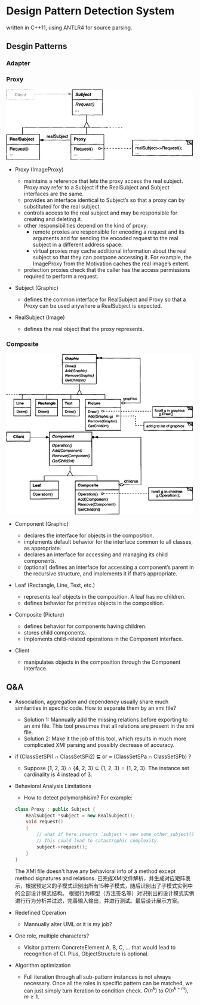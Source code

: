 # Design Pattern Detection System
written in C++11, using ANTLR4 for source parsing.

## Desgin Patterns

### Adapter

### Proxy
![](res/proxy-01.png)
- Proxy (ImageProxy)
  - maintains a reference that lets the proxy access the real subject. Proxy may refer to a Subject if the RealSubject and Subject interfaces are the same.
  - provides an interface identical to Subject’s so that a proxy can by substituted for the real subject.
  - controls access to the real subject and may be responsible for creating and deleting it.
  - other responsibilities depend on the kind of proxy:
    - remote proxies are responsible for encoding a request and its arguments and for sending the encoded request to the real subject in a different address space.
    - virtual proxies may cache additional information about the real subject so that they can postpone accessing it. For example, the ImageProxy from the Motivation caches the real image’s extent.
  - protection proxies check that the caller has the access permissions required to perform a request.

- Subject (Graphic)
  - defines the common interface for RealSubject and Proxy so that a Proxy can be used anywhere a RealSubject is expected.

- RealSubject (Image)
  - defines the real object that the proxy represents.

### Composite
![](res/composite-01.png)
![](res/composite-02.png)
- Component (Graphic)
  - declares the interface for objects in the composition.
  - implements default behavior for the interface common to all classes, as appropriate.
  - declares an interface for accessing and managing its child components.
  - (optional) defines an interface for accessing a component’s parent in the recursive structure, and implements it if that’s appropriate.

- Leaf (Rectangle, Line, Text, etc.)
  - represents leaf objects in the composition. A leaf has no children.
  - defines behavior for primitive objects in the composition.

- Composite (Picture)
  - defines behavior for components having children.
  - stores child components.
  - implements child-related operations in the Component interface.

- Client
  - manipulates objects in the composition through the Component interface.


## Q&A
- Association, aggregation and dependency usually share much similarities in specific code. How to separate them by an xmi file?
    - Solution 1: Mannually add the missing relations before exporting to an xmi file. This tool presumes that all relations are present in the xmi file.
    - Solution 2: Make it the job of this tool, which results in much more complicated XMI parsing and possibly decrease of accuracy.

- if (ClassSetSPi1 ∩ ClassSetSPi2) **⊆** or **=** (ClassSetSPa ∩ ClassSetSPb) ? 
    - Suppose {**1**, 2, 3} ∩ {**4**, 2, 3} ⊆ {1, 2, 3} ∩ {1, 2, 3}. The instance set cardinality is 4 instead of 3.

- Behavioral Analysis Limitations
    - How to detect polymorphisim?
    For example:
    ```c++
    class Proxy : public Subject {
        RealSubject *subject = new RealSubject();
        void request()
        {
            // what if here inserts `subject = new some_other_subject()`
            // This could lead to catastrophic complexity.
            subject->request();
        }
    }
    ```
    The XMI file doesn't have any behavioral info of a method except method signatures and relations.
    已完成XMI文件解析，并生成对应矩阵表示，根据预定义的子模式识别出所有15种子模式，随后识别出了子模式实例中的全部设计模式结构。
    根据行为模型（方法签名等）对识别出的设计模式实例进行行为分析并过滤，完善输入输出，并进行测试。最后设计展示方案。
    
- Redefined Operation
  - Mannually alter UML or it is my job?

- One role, multiple characters?
  - Visitor pattern: ConcreteElement A, B, C, ... that would lead to recognition of CI. Plus, ObjectStructure is optional.

- Algorithm optimization
  - Full iteration through all sub-pattern instances is not always necessary. Once all the roles in specific pattern can be matched, we can just simply turn iteration to condition check. $O(n^k)$ to $O(n^{k-m}), m \ge 1$.